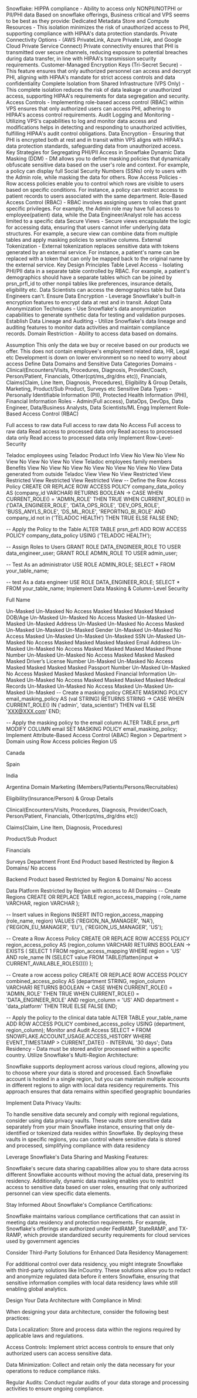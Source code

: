 Snowflake:
HIPPA compliance - Ability to access only NONPII/NOTPHI or PII/PHI data
Based on snowflake offerings, Business critical and VPS seems to be best as they provide:
Dedicated Metadata Store and Compute Resources - This isolation minimizes the risk of unauthorized access to PHI, supporting compliance with HIPAA's data protection standards.
Private Connectivity Options - (AWS PrivateLink, Azure Private Link, and Google Cloud Private Service Connect) Private connectivity ensures that PHI is transmitted over secure channels, reducing exposure to potential breaches during data transfer, in line with HIPAA's transmission security requirements.
Customer-Managed Encryption Keys (Tri-Secret Secure) - This feature ensures that only authorized personnel can access and decrypt PHI, aligning with HIPAA's mandate for strict access controls and data confidentiality
Complete Isolation from Shared Infrastructure (VPS Only) - This complete isolation reduces the risk of data leakage or unauthorized access, supporting HIPAA's requirements for data segregation and security.
Access Controls - Implementing role-based access control (RBAC) within VPS ensures that only authorized users can access PHI, adhering to HIPAA's access control requirements.
Audit Logging and Monitoring - Utilizing VPS's capabilities to log and monitor data access and modifications helps in detecting and responding to unauthorized activities, fulfilling HIPAA's audit control obligations.
Data Encryption - Ensuring that PHI is encrypted both at rest and in transit within VPS aligns with HIPAA's data protection standards, safeguarding data from unauthorized access.
Key Strategies for Segregating PHI/PII Access in Snowflake
Dynamic Data Masking (DDM) - DM allows you to define masking policies that dynamically obfuscate sensitive data based on the user's role and context. For example, a policy can display full Social Security Numbers (SSNs) only to users with the Admin role, while masking the data for others.
Row Access Policies - Row access policies enable you to control which rows are visible to users based on specific conditions. For instance, a policy can restrict access to patient records to users associated with the same department.
Role-Based Access Control (RBAC) - RBAC involves assigning users to roles that grant specific privileges. For example, the Admin role may have full access to employee(patient) data, while the Data Engineer/Analyst role has access limited to a specific data
Secure Views - Secure views encapsulate the logic for accessing data, ensuring that users cannot infer underlying data structures. For example, a secure view can combine data from multiple tables and apply masking policies to sensitive columns.
External Tokenization - External tokenization replaces sensitive data with tokens generated by an external service. For instance, a patient's name can be replaced with a token that can only be mapped back to the original name by the external service.
Key Design Principles
Table Level Access - Isolating PHI/PII data in a separate table controlled by RBAC. For example, a patient's demographics should have a separate tables which can be joined by prsn_prfl_id to other nonpii tables like preferences, insurance details, eligibility etc. Data Scientists can access the demographics table but Data Engineers can't.
Ensure Data Encryption - Leverage Snowflake's built-in encryption features to encrypt data at rest and in transit.
Adopt Data Anonymization Techniques - Use Snowflake's data anonymization capabilities to generate synthetic data for testing and validation purposes.
Establish Data Lineage and Auditing - Utilize Snowflake's data lineage and auditing features to monitor data activities and maintain compliance records.​
Domain Restriction - Ability to access data based on domains.

Assumption
This only the data we buy or receive based on our products we offer.
This does not contain employee's employment related data, HR, Legal etc
Development is down on lower environment so no need to worry about access
Define Data Domains and Sensitive Data Categories
Domains - Clinical(Encounters/Visits, Procedures, Diagnosis, Provider/Coach, Person/Patient, Financials, Other(cpt/ms_drg/dns etc)), Financials, Claims(Claim, Line Item, Diagnosis, Procedures), Eligibility & Group Details, Marketing, Product/Sub Product, Surveys etc
Sensitive Data Types - Personally Identifiable Information (PII), Protected Health Information (PHI), Financial Information
Roles -  Admin(Full access), DataOps, DevOps, Data Engineer, Data/Business Analysts, Data Scientists/ML Engg
Implement Role-Based Access Control (RBAC)


Full access to raw data	Full access to raw data	No Access	Full access to raw data	Read access to processed data only	Read access to processed data only	Read access to processed data only
Implement Row-Level-Security


Teladoc employees using Teladoc Product Info	View	No View	No View	No View	No View	No View	No View
Teladoc employees family members Benefits	View	No View	No View	No View	No View	No View	No View
Data generated from outside Teladoc	View	View	No View	Restricted View	Restricted View	Restricted View	Restricted View
-- Define the Row Access Policy
CREATE OR REPLACE ROW ACCESS POLICY company_data_policy
  AS (company_id VARCHAR)
  RETURNS BOOLEAN ->
    CASE
      WHEN CURRENT_ROLE() = 'ADMIN_ROLE' THEN TRUE
      WHEN CURRENT_ROLE() in ('DATA_ENGINEER_ROLE', 'DATA_OPS_ROLE', 'DEV_OPS_ROLE', 'BUSS_ANYLS_ROLE', 'DS_ML_ROLE', 'REPORTNG_BI_ROLE' AND company_id not in ('TELADOC HEALTH') THEN TRUE
      ELSE FALSE
    END;

-- Apply the Policy to the Table
ALTER TABLE prsn_prfl
  ADD ROW ACCESS POLICY company_data_policy
  USING ('TELADOC HEALTH');

-- Assign Roles to Users
GRANT ROLE DATA_ENGINEER_ROLE TO USER data_engineer_user;
GRANT ROLE ADMIN_ROLE TO USER admin_user;

-- Test As an administrator
USE ROLE ADMIN_ROLE;
SELECT * FROM your_table_name;

-- test As a data engineer
USE ROLE DATA_ENGINEER_ROLE;
SELECT * FROM your_table_name;
Implement Data Masking & Column-Level Security


Full Name

Un-Masked	Un-Masked	No Access	Masked	Masked	Masked	Masked
DOB/Age	Un-Masked	Un-Masked	No Access	Masked	Un-Masked	Un-Masked	Un-Masked
Address	Un-Masked	Un-Masked	No Access	Masked	Un-Masked	Un-Masked	Un-Masked
Gender	Un-Masked	Un-Masked	No Access	Masked	Un-Masked	Un-Masked	Un-Masked
SSN	Un-Masked	Un-Masked	No Access	Masked	Masked	Masked	Masked
Email Address	Un-Masked	Un-Masked	No Access	Masked	Masked	Masked	Masked
Phone Number	Un-Masked	Un-Masked	No Access	Masked	Masked	Masked	Masked
Driver’s License Number	Un-Masked	Un-Masked	No Access	Masked	Masked	Masked	Masked
Passport Number	Un-Masked	Un-Masked	No Access	Masked	Masked	Masked	Masked
Financial Information	Un-Masked	Un-Masked	No Access	Masked	Masked	Masked	Masked
Medical Records	Un-Masked	Un-Masked	No Access	Masked	Un-Masked	Un-Masked	Un-Masked
-- Create a masking policy
CREATE MASKING POLICY email_masking_policy
  AS (val STRING)
  RETURNS STRING ->
    CASE
      WHEN CURRENT_ROLE() IN ('admin', 'data_scientist') THEN val
      ELSE 'XXX@XXX.com'
    END;

-- Apply the masking policy to the email column
ALTER TABLE prsn_prfl
  MODIFY COLUMN email SET MASKING POLICY email_masking_policy;
Implement Attribute-Based Access Control (ABAC)
Region > Department > Domain using Row Access policies
Region	US

Canada

Spain

India

Argentina
Domain
Marketing (Members/Patients/Persons/Recruitables)



Eligibility(Insurance/Person) & Group Details



Clinical(Encounters/Visits, Procedures, Diagnosis, Provider/Coach, Person/Patient, Financials, Other(cpt/ms_drg/dns etc))



Claims(Claim, Line Item, Diagnosis, Procedures)

Product/Sub Product

Financials

Surveys
Department	Front End Product based	Restricted by Region & Domains/ No access

Backend Product based	Restricted by Region & Domains/ No access

Data Platform	Restricted by Region with access to All Domains
-- Create Regions
CREATE OR REPLACE TABLE region_access_mapping (
  role_name VARCHAR,
  region VARCHAR
);

-- Insert values in Regions
INSERT INTO region_access_mapping (role_name, region)
VALUES
  ('REGION_NA_MANAGER', 'NA'),
  ('REGION_EU_MANAGER', 'EU'),
  ('REGION_US_MANAGER', 'US');

-- Create a Row Access Policy
CREATE OR REPLACE ROW ACCESS POLICY region_access_policy
  AS (region_column VARCHAR) RETURNS BOOLEAN ->
    EXISTS (
      SELECT 1
      FROM region_access_mapping
      WHERE region = 'US'
        AND role_name IN (SELECT value FROM TABLE(flatten(input => CURRENT_AVAILABLE_ROLES())))
    );

-- Create a row access policy
CREATE OR REPLACE ROW ACCESS POLICY combined_access_policy
  AS (department STRING, region_column VARCHAR)
  RETURNS BOOLEAN ->
    CASE
      WHEN CURRENT_ROLE() = 'ADMIN_ROLE' THEN TRUE
      WHEN CURRENT_ROLE() = 'DATA_ENGINEER_ROLE' AND region_column = 'US' AND department = 'data_platform' THEN TRUE
      ELSE FALSE
    END;

-- Apply the policy to the clinical data table
ALTER TABLE your_table_name
  ADD ROW ACCESS POLICY combined_access_policy
  USING (department, region_column);
Monitor and Audit Access
SELECT *
FROM SNOWFLAKE.ACCOUNT_USAGE.ACCESS_HISTORY
WHERE EVENT_TIMESTAMP > CURRENT_DATE() - INTERVAL '30 days';
Data Residency - Data must be stored and/or processed within a specific country.
Utilize Snowflake's Multi-Region Architecture:

Snowflake supports deployment across various cloud regions, allowing you to choose where your data is stored and processed. Each Snowflake account is hosted in a single region, but you can maintain multiple accounts in different regions to align with local data residency requirements. This approach ensures that data remains within specified geographic boundaries

Implement Data Privacy Vaults:

To handle sensitive data securely and comply with regional regulations, consider using data privacy vaults. These vaults store sensitive data separately from your main Snowflake instance, ensuring that only de-identified or tokenized data resides within Snowflake. By deploying these vaults in specific regions, you can control where sensitive data is stored and processed, simplifying compliance with data residency

Leverage Snowflake's Data Sharing and Masking Features:

Snowflake's secure data sharing capabilities allow you to share data across different Snowflake accounts without moving the actual data, preserving its residency. Additionally, dynamic data masking enables you to restrict access to sensitive data based on user roles, ensuring that only authorized personnel can view specific data elements.

Stay Informed About Snowflake's Compliance Certifications:

Snowflake maintains various compliance certifications that can assist in meeting data residency and protection requirements. For example, Snowflake's offerings are authorized under FedRAMP, StateRAMP, and TX-RAMP, which provide standardized security requirements for cloud services used by government agencies

Consider Third-Party Solutions for Enhanced Data Residency Management:

For additional control over data residency, you might integrate Snowflake with third-party solutions like InCountry. These solutions allow you to redact and anonymize regulated data before it enters Snowflake, ensuring that sensitive information complies with local data residency laws while still enabling global analytics.

Design Your Data Architecture with Compliance in Mind:

When designing your data architecture, consider the following best practices:​

Data Localization: Store and process data within the regions required by applicable laws and regulations.​

Access Controls: Implement strict access controls to ensure that only authorized users can access sensitive data.​

Data Minimization: Collect and retain only the data necessary for your operations to reduce compliance risks.​

Regular Audits: Conduct regular audits of your data storage and processing activities to ensure ongoing compliance.